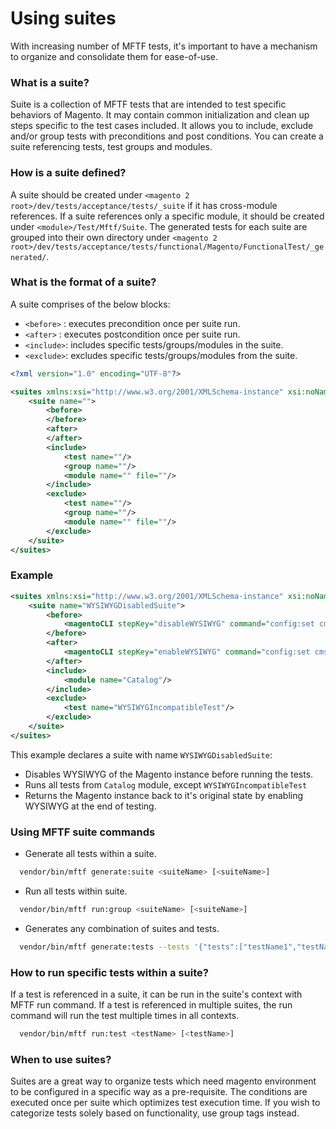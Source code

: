 # Using suites

With increasing number of MFTF tests, it's important to have a mechanism to organize and consolidate them for ease-of-use.

### What is a suite?

Suite is a collection of MFTF tests that are intended to test specific behaviors of Magento. It may contain common initialization and clean up steps specific to the test cases included. It allows you to include, exclude and/or group tests with preconditions and post conditions.
You can create a suite referencing tests, test groups and modules.

### How is a suite defined?

A suite should be created under `<magento 2 root>/dev/tests/acceptance/tests/_suite` if it has cross-module references. If a suite references only a specific module, it should be created under `<module>/Test/Mftf/Suite`. The generated tests for each suite are grouped into their own directory under `<magento 2 root>/dev/tests/acceptance/tests/functional/Magento/FunctionalTest/_generated/`.

### What is the format of a suite?

A suite comprises of the below blocks:

* `<before>` : executes precondition once per suite run.
* `<after>`  : executes postcondition once per suite run.
* `<include>`: includes specific tests/groups/modules in the suite.
* `<exclude>`: excludes specific tests/groups/modules from the suite.

```xml
<?xml version="1.0" encoding="UTF-8"?>

<suites xmlns:xsi="http://www.w3.org/2001/XMLSchema-instance" xsi:noNamespaceSchemaLocation="urn:magento:mftf:Suite/etc/suiteSchema.xsd">
    <suite name="">
        <before>
        </before>
        <after>
        </after>
        <include>
            <test name=""/>
            <group name=""/>
            <module name="" file=""/>
        </include>
        <exclude>
            <test name=""/>
            <group name=""/>
            <module name="" file=""/>
        </exclude>
    </suite>
</suites>
```

### Example

```xml
<suites xmlns:xsi="http://www.w3.org/2001/XMLSchema-instance" xsi:noNamespaceSchemaLocation="urn:magento:mftf:Suite/etc/suiteSchema.xsd">
    <suite name="WYSIWYGDisabledSuite">
        <before>
            <magentoCLI stepKey="disableWYSIWYG" command="config:set cms/wysiwyg/enabled disabled" />
        </before>
        <after>
            <magentoCLI stepKey="enableWYSIWYG" command="config:set cms/wysiwyg/enabled enabled" />
        </after>
        <include>
            <module name="Catalog"/>
        </include>
        <exclude>
            <test name="WYSIWYGIncompatibleTest"/>
        </exclude>
    </suite>
</suites>
```

This example declares a suite with name `WYSIWYGDisabledSuite`:
* Disables WYSIWYG of the Magento instance before running the tests.
* Runs all tests from `Catalog` module, except `WYSIWYGIncompatibleTest`
* Returns the Magento instance back to it's original state by enabling WYSIWYG at the end of testing.

### Using MFTF suite commands

* Generate all tests within a suite.
```bash
  vendor/bin/mftf generate:suite <suiteName> [<suiteName>]
```
* Run all tests within suite.
```bash
  vendor/bin/mftf run:group <suiteName> [<suiteName>]
```
* Generates any combination of suites and tests.
```bash
  vendor/bin/mftf generate:tests --tests '{"tests":["testName1","testName2"],"suites":{"suite1":["suite_test1"],"suite2":null}}'
```
 
### How to run specific tests within a suite?

If a test is referenced in a suite, it can be run in the suite's context with MFTF run command. If a test is referenced in multiple suites, the run command will run the test multiple times in all contexts.
```bash
  vendor/bin/mftf run:test <testName> [<testName>]
```  

### When to use suites?

Suites are a great way to organize tests which need magento environment to be configured in a specific way as a pre-requisite. The conditions are executed once per suite which optimizes test execution time. If you wish to categorize tests solely based on functionality, use group tags instead.

<!-- Link definitions -->